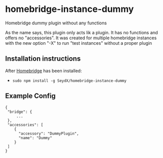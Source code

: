 # homebridge-instance-dummy
Homebridge dummy plugin without any functions

As the name says, this plugin only acts lik a plugin. It has no functions and offers no "accessories". It was created for multiple homebridge instances with the new option "-X" to run "test instances" without a proper plugin

## Installation instructions

After [Homebridge](https://github.com/nfarina/homebridge) has been installed:

-  ```sudo npm install -g SeydX/homebridge-instance-dummy```

## Example Config

```
{
 "bridge": {
     ...
 },
 "accessories": [
    {
      "accessory": "DummyPlugin",
      "name": "Dummy"
    }
 ]
}
```
